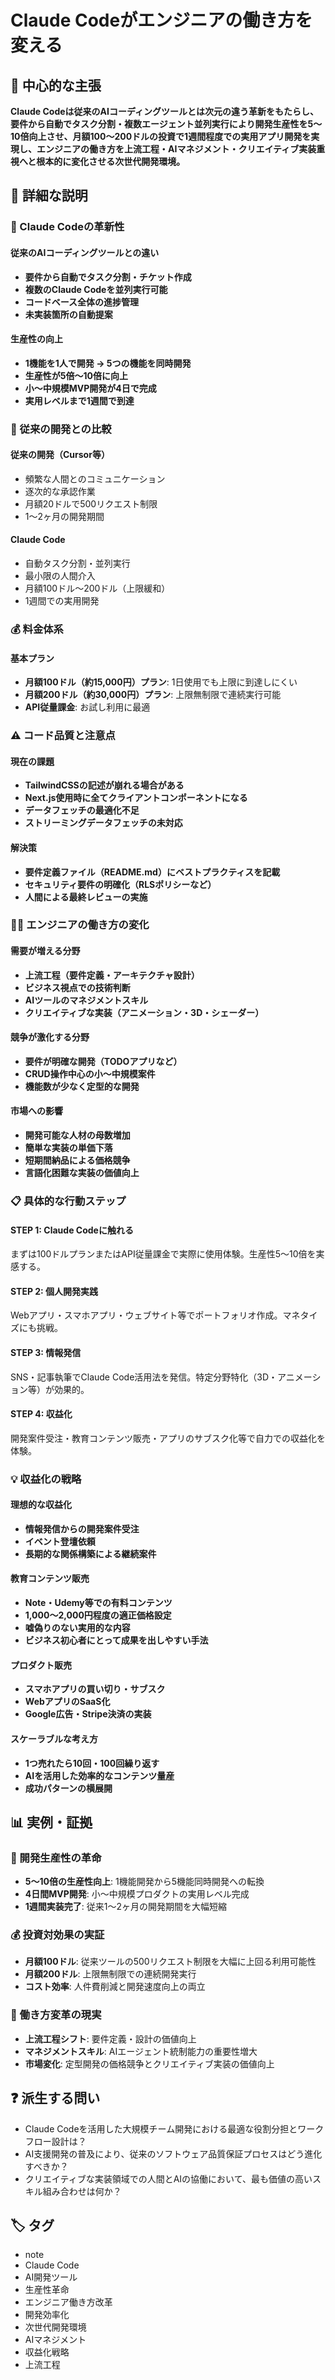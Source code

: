 # Claude Codeがエンジニアの働き方を変える

## 🎯 中心的な主張
**Claude Codeは従来のAIコーディングツールとは次元の違う革新をもたらし、要件から自動でタスク分割・複数エージェント並列実行により開発生産性を5〜10倍向上させ、月額100〜200ドルの投資で1週間程度での実用アプリ開発を実現し、エンジニアの働き方を上流工程・AIマネジメント・クリエイティブ実装重視へと根本的に変化させる次世代開発環境。**

## 📖 詳細な説明

### 🚀 Claude Codeの革新性

#### 従来のAIコーディングツールとの違い
- **要件から自動でタスク分割・チケット作成**
- **複数のClaude Codeを並列実行可能**
- **コードベース全体の進捗管理**
- **未実装箇所の自動提案**

#### 生産性の向上
- **1機能を1人で開発 → 5つの機能を同時開発**
- **生産性が5倍〜10倍に向上**
- **小〜中規模MVP開発が4日で完成**
- **実用レベルまで1週間で到達**

### 🔄 従来の開発との比較

#### 従来の開発（Cursor等）
- 頻繁な人間とのコミュニケーション
- 逐次的な承認作業
- 月額20ドルで500リクエスト制限
- 1〜2ヶ月の開発期間

#### Claude Code
- 自動タスク分割・並列実行
- 最小限の人間介入
- 月額100ドル〜200ドル（上限緩和）
- 1週間での実用開発

### 💰 料金体系

#### 基本プラン
- **月額100ドル（約15,000円）プラン**: 1日使用でも上限に到達しにくい
- **月額200ドル（約30,000円）プラン**: 上限無制限で連続実行可能
- **API従量課金**: お試し利用に最適

### ⚠️ コード品質と注意点

#### 現在の課題
- **TailwindCSSの記述が崩れる場合がある**
- **Next.js使用時に全てクライアントコンポーネントになる**
- **データフェッチの最適化不足**
- **ストリーミングデータフェッチの未対応**

#### 解決策
- **要件定義ファイル（README.md）にベストプラクティスを記載**
- **セキュリティ要件の明確化（RLSポリシーなど）**
- **人間による最終レビューの実施**

### 👨‍💻 エンジニアの働き方の変化

#### 需要が増える分野
- **上流工程（要件定義・アーキテクチャ設計）**
- **ビジネス視点での技術判断**
- **AIツールのマネジメントスキル**
- **クリエイティブな実装（アニメーション・3D・シェーダー）**

#### 競争が激化する分野
- **要件が明確な開発（TODOアプリなど）**
- **CRUD操作中心の小〜中規模案件**
- **機能数が少なく定型的な開発**

#### 市場への影響
- **開発可能な人材の母数増加**
- **簡単な実装の単価下落**
- **短期間納品による価格競争**
- **言語化困難な実装の価値向上**

### 📋 具体的な行動ステップ

#### STEP 1: Claude Codeに触れる
まずは100ドルプランまたはAPI従量課金で実際に使用体験。生産性5〜10倍を実感する。

#### STEP 2: 個人開発実践
Webアプリ・スマホアプリ・ウェブサイト等でポートフォリオ作成。マネタイズにも挑戦。

#### STEP 3: 情報発信
SNS・記事執筆でClaude Code活用法を発信。特定分野特化（3D・アニメーション等）が効果的。

#### STEP 4: 収益化
開発案件受注・教育コンテンツ販売・アプリのサブスク化等で自力での収益化を体験。

### 💡 収益化の戦略

#### 理想的な収益化
- **情報発信からの開発案件受注**
- **イベント登壇依頼**
- **長期的な関係構築による継続案件**

#### 教育コンテンツ販売
- **Note・Udemy等での有料コンテンツ**
- **1,000〜2,000円程度の適正価格設定**
- **嘘偽りのない実用的な内容**
- **ビジネス初心者にとって成果を出しやすい手法**

#### プロダクト販売
- **スマホアプリの買い切り・サブスク**
- **WebアプリのSaaS化**
- **Google広告・Stripe決済の実装**

#### スケーラブルな考え方
- **1つ売れたら10回・100回繰り返す**
- **AIを活用した効率的なコンテンツ量産**
- **成功パターンの横展開**

## 📊 実例・証拠

### 🚀 開発生産性の革命
- **5〜10倍の生産性向上**: 1機能開発から5機能同時開発への転換
- **4日間MVP開発**: 小〜中規模プロダクトの実用レベル完成
- **1週間実装完了**: 従来1〜2ヶ月の開発期間を大幅短縮

### 💰 投資対効果の実証
- **月額100ドル**: 従来ツールの500リクエスト制限を大幅に上回る利用可能性
- **月額200ドル**: 上限無制限での連続開発実行
- **コスト効率**: 人件費削減と開発速度向上の両立

### 🔄 働き方変革の現実
- **上流工程シフト**: 要件定義・設計の価値向上
- **マネジメントスキル**: AIエージェント統制能力の重要性増大
- **市場変化**: 定型開発の価格競争とクリエイティブ実装の価値向上

## ❓ 派生する問い
- Claude Codeを活用した大規模チーム開発における最適な役割分担とワークフロー設計は？
- AI支援開発の普及により、従来のソフトウェア品質保証プロセスはどう進化すべきか？
- クリエイティブな実装領域での人間とAIの協働において、最も価値の高いスキル組み合わせは何か？

## 🏷️ タグ

- note
- Claude Code
- AI開発ツール
- 生産性革命
- エンジニア働き方改革
- 開発効率化
- 次世代開発環境
- AIマネジメント
- 収益化戦略
- 上流工程